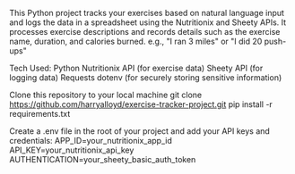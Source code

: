 This Python project tracks your exercises based on natural language input and logs the data in a spreadsheet using the Nutritionix and Sheety APIs. 
It processes exercise descriptions and records details such as the exercise name, duration, and calories burned.
e.g., "I ran 3 miles" or "I did 20 push-ups"

Tech Used:
Python
Nutritionix API (for exercise data)
Sheety API (for logging data)
Requests
dotenv (for securely storing sensitive information)

Clone this repository to your local machine
git clone https://github.com/harryalloyd/exercise-tracker-project.git
pip install -r requirements.txt

Create a .env file in the root of your project and add your API keys and credentials:
APP_ID=your_nutritionix_app_id
API_KEY=your_nutritionix_api_key
AUTHENTICATION=your_sheety_basic_auth_token



